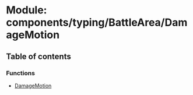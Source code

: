 # Module: components/typing/BattleArea/DamageMotion

## Table of contents

### Functions

- [DamageMotion](../functions/components_typing_BattleArea_DamageMotion.DamageMotion.md)
